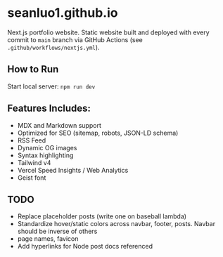 # seanluo1.github.io

Next.js portfolio website. Static website built and deployed with every commit to `main` branch via GitHub Actions (see `.github/workflows/nextjs.yml`).

## How to Run

Start local server: `npm run dev`

## Features Includes:

- MDX and Markdown support
- Optimized for SEO (sitemap, robots, JSON-LD schema)
- RSS Feed
- Dynamic OG images
- Syntax highlighting
- Tailwind v4
- Vercel Speed Insights / Web Analytics
- Geist font

## TODO

- Replace placeholder posts (write one on baseball lambda)
- Standardize hover/static colors across navbar, footer, posts. Navbar should be inverse of others
- page names, favicon
- Add hyperlinks for Node post docs referenced
